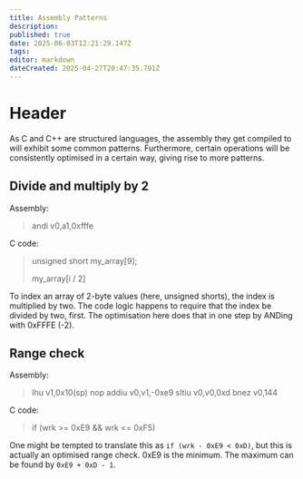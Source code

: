 ```yaml
---
title: Assembly Patterns
description: 
published: true
date: 2025-06-03T12:21:29.147Z
tags: 
editor: markdown
dateCreated: 2025-04-27T20:47:35.791Z
---
```


# Header
As C and C++ are structured languages, the assembly they get compiled to will exhibit some common patterns. Furthermore, certain operations will be consistently optimised in a certain way, giving rise to more patterns.

## Divide and multiply by 2

Assembly:
> andi    v0,a1,0xfffe

C code:
> unsigned short my_array[9];
>
> my_array[i / 2]

To index an array of 2-byte values (here, unsigned shorts), the index is multiplied by two. The code logic happens to require that the index be divided by two, first. The optimisation here does that in one step by ANDing with 0xFFFE (-2).

## Range check

Assembly:
> lhu     v1,0x10(sp)
> nop
> addiu   v0,v1,-0xe9
> sltiu   v0,v0,0xd
> bnez    v0,144

C code:
> if (wrk >= 0xE9 && wrk <= 0xF5)

One might be tempted to translate this as `if (wrk - 0xE9 < 0xD)`, but this is actually an optimised range check. 0xE9 is the minimum. The maximum can be found by `0xE9 + 0xD - 1`.